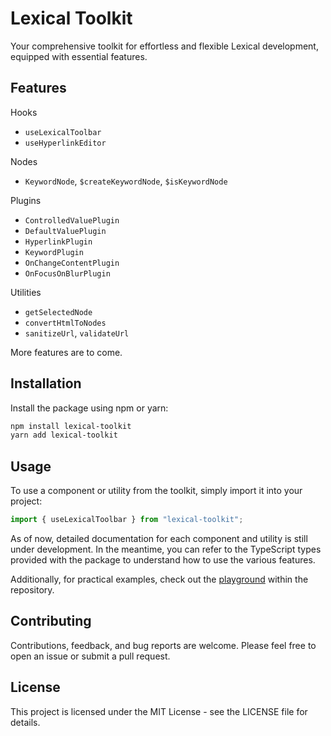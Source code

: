 # Lexical Toolkit

Your comprehensive toolkit for effortless and flexible Lexical development, equipped with essential features.

## Features

Hooks

- `useLexicalToolbar`
- `useHyperlinkEditor`

Nodes

- `KeywordNode`, `$createKeywordNode`, `$isKeywordNode`

Plugins

- `ControlledValuePlugin`
- `DefaultValuePlugin`
- `HyperlinkPlugin`
- `KeywordPlugin`
- `OnChangeContentPlugin`
- `OnFocusOnBlurPlugin`

Utilities

- `getSelectedNode`
- `convertHtmlToNodes`
- `sanitizeUrl`, `validateUrl`

More features are to come.

## Installation

Install the package using npm or yarn:

```bash
npm install lexical-toolkit
yarn add lexical-toolkit
```

## Usage

To use a component or utility from the toolkit, simply import it into your project:

```javascript
import { useLexicalToolbar } from "lexical-toolkit";
```

As of now, detailed documentation for each component and utility is still under development. In the meantime, you can refer to the TypeScript types provided with the package to understand how to use the various features.

Additionally, for practical examples, check out the [playground](https://github.com/coltisor/lexical-toolkit/tree/main/packages/playground) within the repository.

## Contributing

Contributions, feedback, and bug reports are welcome. Please feel free to open an issue or submit a pull request.

## License

This project is licensed under the MIT License - see the LICENSE file for details.
